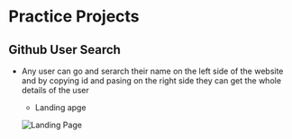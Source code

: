 # Practice Projects

## Github User Search

- Any user can go and serarch their name on the left side of the website and by copying id and pasing on the
  right side they can get the whole details of the user

  - Landing apge

  ![Landing Page]("../Screenshots/githubUser.png)
